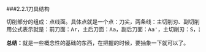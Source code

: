 ###2.2.1刀具结构
<pre>
切削部分的组成：点线面。具体点就是一个点：刀尖，两条线：主切削刃、副切削刃，三个面：前刀面、主后刀面、副后刀面。
用公式表示就是：前刀面：Ar，主后刀面：Aa，副后刀面：Aa'，主切削刃：S，副切削刃：S'，刀尖。

<b>总结：</b>就是一些概念性的基础的东西，在把握的时候，要抽象一下就可以了。
</pre>
